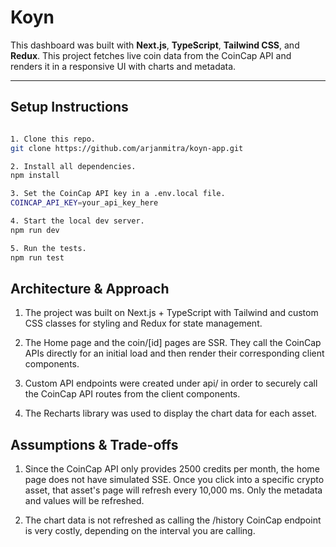 # Koyn

This dashboard was built with **Next.js**, **TypeScript**, **Tailwind CSS**, and **Redux**. This project fetches live coin data from the CoinCap API and renders it in a responsive UI with charts and metadata.

---

## Setup Instructions

```bash

1. Clone this repo.
git clone https://github.com/arjanmitra/koyn-app.git

2. Install all dependencies.
npm install

3. Set the CoinCap API key in a .env.local file.
COINCAP_API_KEY=your_api_key_here

4. Start the local dev server.
npm run dev

5. Run the tests.
npm run test

```

## Architecture & Approach 

1. The project was built on Next.js + TypeScript with Tailwind and custom CSS classes for styling and Redux for state management. 

2. The Home page and the coin/[id] pages are SSR. They call the CoinCap APIs directly for an initial load and then render their corresponding client components.

3. Custom API endpoints were created under api/ in order to securely call the CoinCap API routes from the client components.

4. The Recharts library was used to display the chart data for each asset.


## Assumptions & Trade-offs

1. Since the CoinCap API only provides 2500 credits per month, the home page does not have simulated SSE. Once you click into a specific crypto asset, that asset's page will refresh every 10,000 ms. Only the metadata and values will be refreshed.

2. The chart data is not refreshed as calling the /history CoinCap endpoint is very costly, depending on the interval you are calling.

